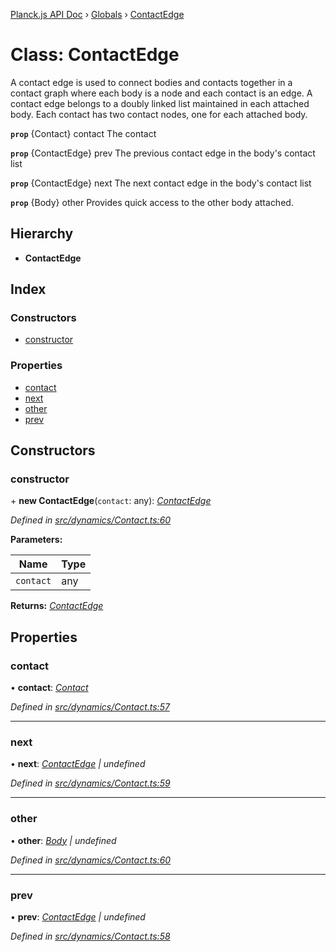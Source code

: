 [Planck.js API Doc](../README.md) › [Globals](../globals.md) › [ContactEdge](contactedge.md)

# Class: ContactEdge

A contact edge is used to connect bodies and contacts together in a contact
graph where each body is a node and each contact is an edge. A contact edge
belongs to a doubly linked list maintained in each attached body. Each
contact has two contact nodes, one for each attached body.

**`prop`** {Contact} contact The contact

**`prop`** {ContactEdge} prev The previous contact edge in the body's contact list

**`prop`** {ContactEdge} next The next contact edge in the body's contact list

**`prop`** {Body} other Provides quick access to the other body attached.

## Hierarchy

* **ContactEdge**

## Index

### Constructors

* [constructor](contactedge.md#constructor)

### Properties

* [contact](contactedge.md#contact)
* [next](contactedge.md#next)
* [other](contactedge.md#other)
* [prev](contactedge.md#prev)

## Constructors

###  constructor

\+ **new ContactEdge**(`contact`: any): *[ContactEdge](contactedge.md)*

*Defined in [src/dynamics/Contact.ts:60](https://github.com/shakiba/planck.js/blob/1523746/src/dynamics/Contact.ts#L60)*

**Parameters:**

Name | Type |
------ | ------ |
`contact` | any |

**Returns:** *[ContactEdge](contactedge.md)*

## Properties

###  contact

• **contact**: *[Contact](contact.md)*

*Defined in [src/dynamics/Contact.ts:57](https://github.com/shakiba/planck.js/blob/1523746/src/dynamics/Contact.ts#L57)*

___

###  next

• **next**: *[ContactEdge](contactedge.md) | undefined*

*Defined in [src/dynamics/Contact.ts:59](https://github.com/shakiba/planck.js/blob/1523746/src/dynamics/Contact.ts#L59)*

___

###  other

• **other**: *[Body](body.md) | undefined*

*Defined in [src/dynamics/Contact.ts:60](https://github.com/shakiba/planck.js/blob/1523746/src/dynamics/Contact.ts#L60)*

___

###  prev

• **prev**: *[ContactEdge](contactedge.md) | undefined*

*Defined in [src/dynamics/Contact.ts:58](https://github.com/shakiba/planck.js/blob/1523746/src/dynamics/Contact.ts#L58)*
